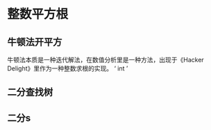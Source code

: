 # 整数平方根

## 牛顿法开平方
牛顿法本质是一种迭代解法，在数值分析里是一种方法，出现于《Hacker Delight》里作为一种整数求根的实现。
‘
 int 
’
## 二分查找树

## 二分s